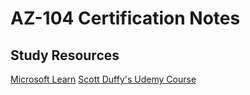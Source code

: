 # AZ-104 Certification Notes

## Study Resources

[Microsoft Learn](https://learn.microsoft.com/en-us/certifications/exams/az-104/)
[Scott Duffy's Udemy Course](https://www.udemy.com/course/70533-azure/)
